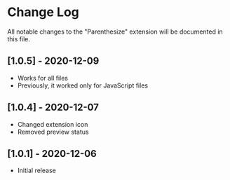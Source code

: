 # Change Log

All notable changes to the "Parenthesize" extension will be documented in this file.

## [1.0.5] - 2020-12-09

- Works for all files
- Previously, it worked only for JavaScript files

## [1.0.4] - 2020-12-07

- Changed extension icon
- Removed preview status

## [1.0.1] - 2020-12-06

- Initial release
